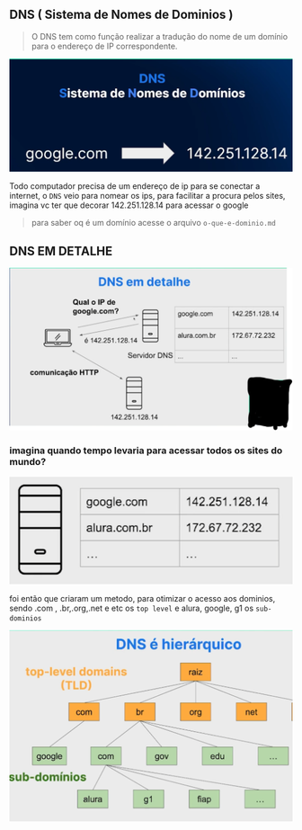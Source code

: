 ## DNS ( Sistema de Nomes de Dominios )

> O DNS tem como função realizar a tradução do nome de um domínio para o endereço de IP correspondente.

![alt text](./images/image-14.png)

Todo computador precisa de um endereço de ip para se conectar a internet, o `DNS` veio para nomear os ips, para facilitar a procura pelos sites, imagina vc ter que decorar 142.251.128.14 para acessar o google 

> para saber oq é um domínio acesse o arquivo `o-que-e-dominio.md`


## DNS EM DETALHE

![alt text](./images/da12.png)

### imagina quando tempo levaria para acessar todos os sites do mundo?

![alt text](./images/651.png)

foi então que criaram um metodo, para otimizar o acesso aos dominios, sendo .com , .br,.org,.net e etc os `top level`
e alura, google, g1 os `sub-dominios`

![alt text](./images/sad2123.png)